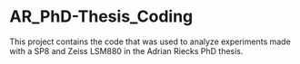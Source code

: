 # AR_PhD-Thesis_Coding

 This project contains the code that was used to analyze experiments made with a SP8 and Zeiss LSM880 in the Adrian Riecks PhD thesis.
